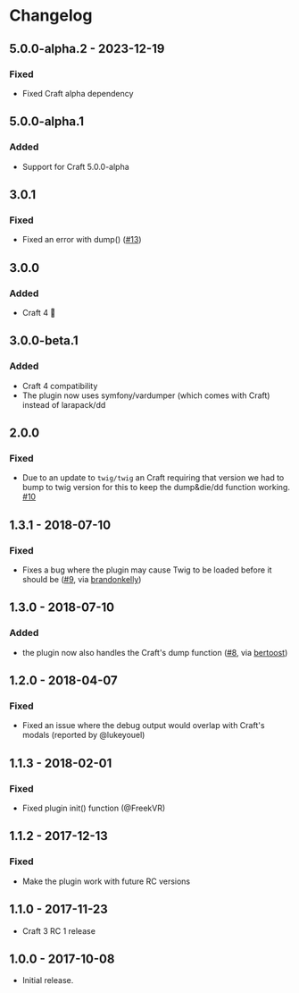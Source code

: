 # Changelog

## 5.0.0-alpha.2 - 2023-12-19
### Fixed
- Fixed Craft alpha dependency

## 5.0.0-alpha.1
### Added
- Support for Craft 5.0.0-alpha

## 3.0.1
### Fixed
- Fixed an error with dump() ([#13](https://github.com/studioespresso/craft3-dumper/issues/13))

## 3.0.0
### Added
- Craft 4 🚀

## 3.0.0-beta.1

### Added
- Craft 4 compatibility
- The plugin now uses symfony/vardumper (which comes with Craft) instead of larapack/dd

## 2.0.0
### Fixed
- Due to an update to `twig/twig` an Craft requiring that version we had to bump to twig version for this to keep the dump&die/dd function working. [#10](https://github.com/studioespresso/craft3-dumper/issues/10)


## 1.3.1 - 2018-07-10
### Fixed
- Fixes a bug where the plugin may cause Twig to be loaded before it should be ([#9](https://github.com/studioespresso/craft3-dumper/pull/9), via [brandonkelly](https://github.com/brandonkelly))


## 1.3.0 - 2018-07-10
### Added
- the plugin now also handles the Craft's dump function ([#8](https://github.com/studioespresso/craft3-dumper/pull/8), via [bertoost](https://github.com/bertoost))

## 1.2.0 - 2018-04-07
### Fixed
- Fixed an issue where the debug output would overlap with Craft's modals (reported by @lukeyouel)

## 1.1.3 - 2018-02-01

### Fixed
- Fixed plugin init() function (@FreekVR)

## 1.1.2 - 2017-12-13

### Fixed
- Make the plugin work with future RC versions


## 1.1.0 - 2017-11-23

- Craft 3 RC 1 release


## 1.0.0 - 2017-10-08

- Initial release.